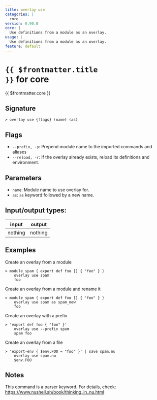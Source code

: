 ```yaml
---
title: overlay use
categories: |
  core
version: 0.90.0
core: |
  Use definitions from a module as an overlay.
usage: |
  Use definitions from a module as an overlay.
feature: default
---
```


<!-- This file is automatically generated. Please edit the command in https://github.com/nushell/nushell instead. -->

# <code>{{ $frontmatter.title }}</code> for core

<div class='command-title'>{{ $frontmatter.core }}</div>

## Signature

`> overlay use {flags} (name) (as)`

## Flags

- `--prefix, -p`: Prepend module name to the imported commands and aliases
- `--reload, -r`: If the overlay already exists, reload its definitions and environment.

## Parameters

- `name`: Module name to use overlay for.
- `as`: `as` keyword followed by a new name.

## Input/output types:

| input   | output  |
| ------- | ------- |
| nothing | nothing |

## Examples

Create an overlay from a module

```nu
> module spam { export def foo [] { "foo" } }
    overlay use spam
    foo

```

Create an overlay from a module and rename it

```nu
> module spam { export def foo [] { "foo" } }
    overlay use spam as spam_new
    foo

```

Create an overlay with a prefix

```nu
> 'export def foo { "foo" }'
    overlay use --prefix spam
    spam foo

```

Create an overlay from a file

```nu
> 'export-env { $env.FOO = "foo" }' | save spam.nu
    overlay use spam.nu
    $env.FOO

```

## Notes

This command is a parser keyword. For details, check:
https://www.nushell.sh/book/thinking_in_nu.html
